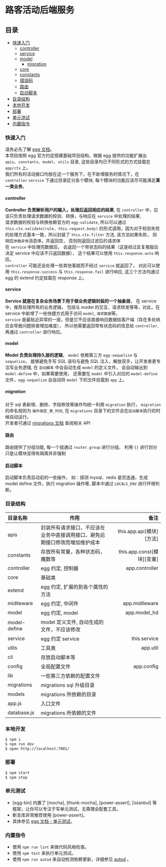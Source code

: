 # 路客活动后端服务


## 目录

* [快速入门](#快速入门)
  * [controller](#controller)
  * [service](#service)
  * [model](#model)
    * [migration](#migration)
  * [core](#core)
  * [constants](#constants)
  * [错误码](#错误码)
  * [路由](#路由)
  * [启动脚本](#启动脚本)
* [目录结构](#目录结构)
* [本地开发](#本地开发)
* [部署](#部署)
* [单元测试](#单元测试)
* [内置指令](#内置指令)


### 快速入门

<!-- 在此次添加使用文档 -->
请务必先了解 [egg 文档][egg]。  
本项目按照 egg 官方约定搭建基础项目结构，根据 egg 提供的功能扩展出 `apis`、`constants`、`model`、`utils` 目录, 这些目录均已不同形式的方式挂载在 `app/ctx` 上。  
我们所有的活动接口均放在这一个服务下，在不新增服务的情况下，在 `controller` `service` 下通过目录区分各个模块, 每个模块的功能应该尽可能满足**某一类业务**。

#### controller

**Controller 负责解析用户的输入，处理后返回相应的结果**, 在 `controller` 中，应该只负责处理请求数据的校验、转换，与响应在 `service` 中处理的结果,  
请求数据的校验与转换依赖官方的 `egg-validate`, 所以可以通过 `this.ctx.validate(rule, this.request.body)` 的形式调用，因为对于校验失败的处理方式基本一致，所以封装了 `this.ctx.filter` 方法, 该方法如果失败， 则响应`参数异常`消息体，并返回空， 否则则返回过滤后的请求体  
在 `service` 中处理完数据后， 会返回一个带状态码的结果（这是经过反复推敲后决定 service 中应该不只返回数据）， 这个结果可以使用 `this.response.auto` 响应。  
`controller` 可能还会处理一些其他事就而不经过 `service` 就返回了， 对此可以使用 `this.response.success` 与 `this.response.fail` 进行响应, 这三个方法均通过 egg 的 extend 约定挂载在 response 上。

#### service
**Service 就是在复杂业务场景下用于做业务逻辑封装的一个抽象层**， 在 service 中，推荐处理所有的业务逻辑， 包括与 model 的交互、请求转发等等，对此，在 service 中新增了一些快捷方式用于访问 `model`, `请求数据`等，  
`service` 是最贴近异常的一层，但是它不应该直接响应数据给客户端（存在多处响应会导致问题排查增加难度）， 所以他需要返回带有状态码的信息给 `controller`, 再通过 `controller` 进行响应。

#### model
**Model 负责处理持久层的逻辑**， `model` 依赖第三方 `egg-sequelize` 与 `sequelize`， 能够避免手写 SQL 语句与避免 SQL 注入，解放双手，让开发者更专注写业务逻辑, 在 `启动脚本` 中会自动生成 `model` 的定义文件， 会自动输出到 `model-define` 中，如果需要使用， 还需要在 `model` 中引入对应的 `model-define` 文件，`egg-sequelize` 会自动将 `model` 下的文件挂载到 `app` 上。  

##### migration
对于 sql 表新增、删除、字段修改等操作均统一利用 `migration` 执行， `migration` 的命名规则为 `操作类型_表_时间`, 在 `migrations` 目录下的文件会在`启动脚本`执行的时候自动运行。  
开发者可通过 [migrations 文档](migrations) 查阅相关 API

#### 路由
路由提供了分组功能, 每一个组通过 `router.group` 进行分组， 利用 `{}` 进行划分只是让模块显得有隔离并非强制

#### 启动脚本
启动脚本负责启动前的一些操作， 如：探测 mysql、redis 是否连通，生成 model define 文件，执行 migration 操作等, 脚本中通过 `LOCALS_ENV` 进行环境判断。

### 目录结构
|目录名称|作用|备注|
|:--|--|--:|
|apis|封装所有请求接口，不应该在业务中直接调用接口，避免后期接口修改而增加维护成本|this.app.api[模块][方法]|
|constants|存放所有常量，各种状态码，魔数等|this.app.const[模块][变量]|
|controller|egg 约定, 控制器|app.controller|
|core|基础类||
|extend|egg 约定, 扩展的到各个属性的方法||
|midlleware|egg 约定, 中间件|app.midlleware|
|model|egg 约定, model|app.model_hd|
|model-define|model 定义文件, 自动生成的文件，不应该修改||
|service|egg 约定 service|this.service|
|utils|工具类|app.util|
|cli|存放启动脚本等||
|config|全局配置文件|app.config|
|lib|一些第三方依赖的配置文件||
|migrations| migrations sql 升级目录||
|models| migrations 所依赖的目录||
|app.js| 入口文件||
|database.js| migrations 所依赖的文件||

### 本地开发

```bash
$ npm i
$ npm run dev
$ open http://localhost:7001/
```

### 部署

```bash
$ npm start
$ npm stop
```

### 单元测试

- [egg-bin] 内置了 [mocha], [thunk-mocha], [power-assert], [istanbul] 等框架，让你可以专注于写单元测试，无需理会配套工具。
- 断言库非常推荐使用 [power-assert]。
- 具体参见 [egg 文档 - 单元测试](https://eggjs.org/zh-cn/core/unittest)。

### 内置指令

- 使用 `npm run lint` 来做代码风格检查。
- 使用 `npm test` 来执行单元测试。
- 使用 `npm run autod` 来自动检测依赖更新，详细参见 [autod](https://www.npmjs.com/package/autod) 。


[egg]: https://eggjs.org
[migrations]: https://sequelize.readthedocs.io/en/v3/docs/migrations/

